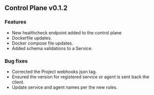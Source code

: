 ## Control Plane v0.1.2

### Features
- New healthcheck endpoint added to the control plane
- Dockerfile updates.
- Docker compose file updates.
- Added schema validations to a Service.

### Bug fixes
- Corrected the Project webhooks json tag.
- Ensured the version for registered service or agent is sent back the client.
- Update service and agent names per the new rules.
